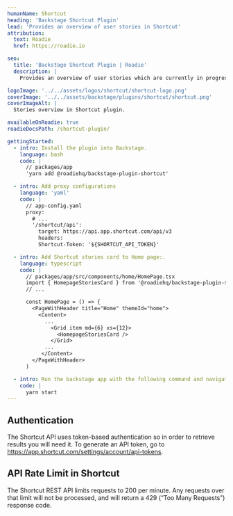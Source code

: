 ```yaml
---
humanName: Shortcut
heading: 'Backstage Shortcut Plugin'
lead: 'Provides an overview of user stories in Shortcut'
attribution:
  text: Roadie
  href: https://roadie.io

seo:
  title: 'Backstage Shortcut Plugin | Roadie'
  description: |
    Provides an overview of user stories which are currently in progress.

logoImage: '../../assets/logos/shortcut/shortcut-logo.png'
coverImage: '../../assets/backstage/plugins/shortcut/shortcut.png'
coverImageAlt: |
  Stories overview in Shortcut plugin.

availableOnRoadie: true
roadieDocsPath: /shortcut-plugin/

gettingStarted:
  - intro: Install the plugin into Backstage.
    language: bash
    code: |
      // packages/app
      'yarn add @roadiehq/backstage-plugin-shortcut'

  - intro: Add proxy configurations
    language: 'yaml'
    code: |
      // app-config.yaml
      proxy:
        # ...
        '/shortcut/api':
          target: https://api.app.shortcut.com/api/v3
          headers:
          Shortcut-Token: '${SHORTCUT_API_TOKEN}'

  - intro: Add Shortcut stories card to Home page:.
    language: typescript
    code: |
      // packages/app/src/components/home/HomePage.tsx
      import { HomepageStoriesCard } from '@roadiehq/backstage-plugin-shortcut'
      // ...

      const HomePage = () => {
        <PageWithHeader title="Home" themeId="home">
          <Content>
            ...
              <Grid item md={6} xs={12}>
                <HomepageStoriesCard />
              </Grid>
            ...
           </Content>
        </PageWithHeader>
      )

  - intro: Run the backstage app with the following command and navigate to the user entity.
    code: |
      yarn start
---
```


## Authentication

The Shortcut API uses token-based authentication so in order to retrieve results you will need it. To generate an API token, go to https://app.shortcut.com/settings/account/api-tokens.

## API Rate Limit in Shortcut

The Shortcut REST API limits requests to 200 per minute. Any requests over that limit will not be processed, and will return a 429 (“Too Many Requests”) response code.
